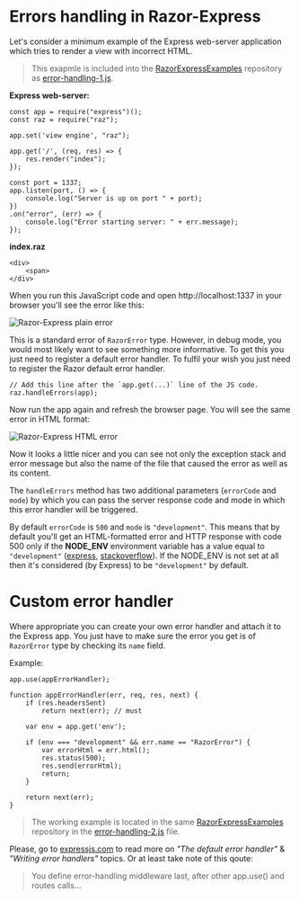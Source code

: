 # Errors handling in Razor-Express

Let's consider a minimum example of the Express web-server application which tries to render a view with incorrect HTML. 
> This exapmle is included into the [RazorExpressExamples](https://github.com/DevelAx/RazorExpressExamples) repository as [error-handling-1.js](https://github.com/DevelAx/RazorExpressExamples/blob/master/error-handling-1.js).

**Express web-server:**
```JS
const app = require("express")();
const raz = require("raz");

app.set('view engine', "raz");

app.get('/', (req, res) => {
    res.render("index");
});

const port = 1337;
app.listen(port, () => {
    console.log("Server is up on port " + port);
})
.on("error", (err) => {
    console.log("Error starting server: " + err.message);
});
```
**index.raz**
```HTML+RAZOR
<div>
    <span>
</div>
```

When you run this JavaScript code and open http://localhost:1337 in your browser you'll see the error like this:

![Razor-Express plain error](https://github.com/DevelAx/RazorExpressExamples/blob/master/docs/error-handling/PlainError.jpg?raw=true)

This is a standard error of `RazorError` type. However, in debug mode, you would most likely want to see something more informative. To get this you just need to register a default error handler. To fulfil your wish you just need to register the Razor default error handler. 
```JS
// Add this line after the `app.get(...)` line of the JS code.
raz.handleErrors(app);
```
Now run the app again and refresh the browser page. You will see the same error in HTML format:

![Razor-Express HTML error](https://github.com/DevelAx/RazorExpressExamples/blob/master/docs/error-handling/HtmlError.jpg)

Now it looks a little nicer and you can see not only the exception stack and error message but also the name of the file that caused the error as well as its content.   

The `handleErrors` method has two additional parameters (`errorCode` and `mode`) by which you can pass the server response code and mode in which this error handler will be triggered. 

By default `errorCode` is `500`  and `mode` is `"development"`. This means that by default you'll get an HTML-formatted error and HTTP response with code 500 only if the **NODE_ENV** environment variable has a value equal to `"development"` ([express](https://expressjs.com/en/advanced/best-practice-performance.html#set-node_env-to-production), [stackoverflow](https://stackoverflow.com/a/16979503/1844247)). If the NODE_ENV is not set at all then it's considered (by Express) to be `"development"` by default.


Custom error handler
===
Where appropriate you can create your own error handler and attach it to the Express app. You just have to make sure the error you get is of `RazorError` type by checking its `name` field. 

Example:
```JS
app.use(appErrorHandler);

function appErrorHandler(err, req, res, next) {
    if (res.headersSent)
        return next(err); // must

    var env = app.get('env');

    if (env === "development" && err.name == "RazorError") {
        var errorHtml = err.html();
        res.status(500);
        res.send(errorHtml);
        return;
    }
    
    return next(err);
}
```
>The working example is located in the same [RazorExpressExamples](https://github.com/DevelAx/RazorExpressExamples) repository in the [error-handling-2.js](https://github.com/DevelAx/RazorExpressExamples/blob/master/error-handling-1.js) file.

Please, go to [expressjs.com](https://expressjs.com/en/guide/error-handling.html) to read more on *"The default error handler"* & *"Writing error handlers"* topics. Or at least take note of this qoute:
> You define error-handling middleware last, after other app.use() and routes calls...


